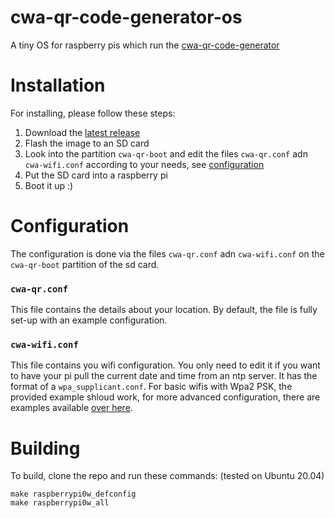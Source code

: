 # cwa-qr-code-generator-os
A tiny OS for raspberry pis which run the [cwa-qr-code-generator](https://github.com/CodeCrafter912/cwa-qr-code-generator)

# Installation
For installing, please follow these steps:
1. Download the [latest release](https://github.com/CodeCrafter912/cwa-qr-code-generator-os/releases/latest)
2. Flash the image to an SD card
3. Look into the partition `cwa-qr-boot` and edit the files `cwa-qr.conf` adn `cwa-wifi.conf` according to your needs, see [configuration](#Configuration)
4. Put the SD card into a raspberry pi
5. Boot it up :)

# Configuration
The configuration is done via the files `cwa-qr.conf` adn `cwa-wifi.conf` on the `cwa-qr-boot` partition of the sd card.
### `cwa-qr.conf`
This file contains the details about your location. By default, the file is fully set-up with an example configuration.

### `cwa-wifi.conf`
This file contains you wifi configuration. You only need to edit it if you want to have your pi pull the current date and time from an ntp server.
It has the format of a `wpa_supplicant.conf`. For basic wifis with Wpa2 PSK, the provided example shloud work, for more advanced configuration, there are examples available [over here](https://www.systutorials.com/docs/linux/man/5-wpa_supplicant.conf/).

# Building
To build, clone the repo and run these commands: (tested on Ubuntu 20.04)
```
make raspberrypi0w_defconfig
make raspberrypi0w_all
```
